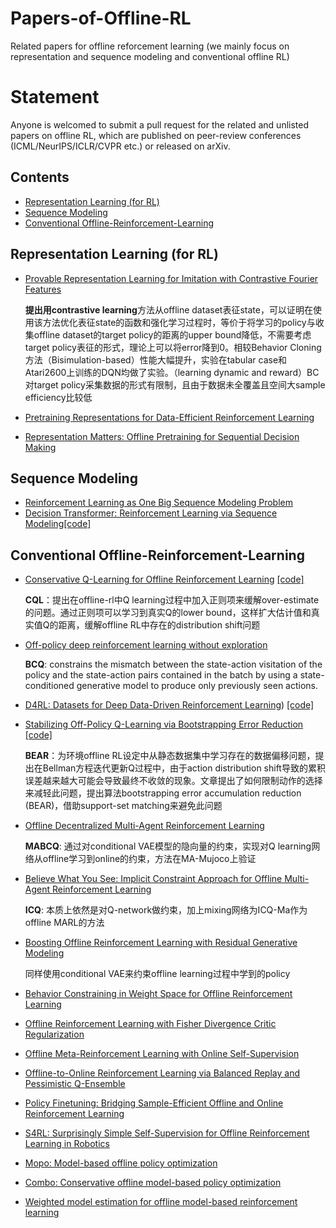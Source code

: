 # Papers-of-Offline-RL

Related papers for offline reforcement learning (we mainly focus on representation and sequence modeling and conventional offline RL)

# Statement

Anyone is welcomed to submit a pull request for the related and unlisted papers on offline RL, which are published on peer-review conferences (ICML/NeurIPS/ICLR/CVPR etc.) or released on arXiv.



## Contents
- <a href="#Representation Learning">Representation Learning (for RL) </a><br>
- <a href="#Sequence Modeling">Sequence Modeling </a><br>
- <a href="#Conventional Offline-Reinforcement-Learning">Conventional Offline-Reinforcement-Learning </a><br>

<a id='Representation Learning'></a>
## Representation Learning (for RL)

- [Provable Representation Learning for Imitation with Contrastive Fourier Features](https://arxiv.org/pdf/2105.12272.pdf)  

  **提出用contrastive learning**方法从offline dataset表征state，可以证明在使用该方法优化表征state的函数和强化学习过程时，等价于将学习的policy与收集offline dataset的target policy的距离的upper bound降低，不需要考虑target policy表征的形式，理论上可以将error降到0。相较Behavior Cloning方法（Bisimulation-based）性能大幅提升，实验在tabular case和Atari2600上训练的DQN均做了实验。（learning dynamic and reward）BC对target policy采集数据的形式有限制，且由于数据未全覆盖且空间大sample efficiency比较低  
  
- [Pretraining Representations for Data-Efficient
Reinforcement Learning](https://arxiv.org/pdf/2106.04799.pdf)  

- [Representation Matters: Offline Pretraining for Sequential Decision Making](https://arxiv.org/pdf/2102.05815.pdf)  


<a id='Sequence Modeling'></a>
## Sequence Modeling

- [Reinforcement Learning as One Big Sequence Modeling Problem](https://arxiv.org/pdf/2106.02039.pdf)
- [Decision Transformer: Reinforcement Learning via Sequence Modeling](https://arxiv.org/pdf/2106.01345.pdf)[[code]](https://github.com/kzl/decision-transformer)

<a id='Conventional Offline-Reinforcement-Learning'></a>
## Conventional Offline-Reinforcement-Learning

- [Conservative Q-Learning for Offline Reinforcement Learning](https://arxiv.org/pdf/2006.04779.pdf) [[code]](https://github.com/aviralkumar2907/CQL)   

  **CQL**：提出在offline-rl中Q learning过程中加入正则项来缓解over-estimate的问题。通过正则项可以学习到真实Q的lower bound，这样扩大估计值和真实值Q的距离，缓解offline RL中存在的distribution shift问题
- [Off-policy deep reinforcement learning without exploration](http://proceedings.mlr.press/v97/fujimoto19a/fujimoto19a.pdf)  

  **BCQ**: constrains the mismatch between the state-action visitation of the policy and the state-action pairs contained in the batch by using a state-conditioned generative model to produce only previously seen actions.
- [D4RL: Datasets for Deep Data-Driven Reinforcement Learning](https://arxiv.org/pdf/2004.07219.pdf)) [[code]](https://github.com/rail-berkeley/d4rl)  
- [Stabilizing Off-Policy Q-Learning via Bootstrapping Error Reduction](https://arxiv.org/pdf/1906.00949.pdf) [[code]](https://github.com/aviralkumar2907/BEAR)  

  **BEAR**：为环境offline RL设定中从静态数据集中学习存在的数据偏移问题，提出在Bellman方程迭代更新Q过程中，由于action distribution shift导致的累积误差越来越大可能会导致最终不收敛的现象。文章提出了如何限制动作的选择来减轻此问题，提出算法bootstrapping error accumulation reduction (BEAR)，借助support-set matching来避免此问题  
  
- [Offline Decentralized Multi-Agent Reinforcement Learning](https://arxiv.org/pdf/2108.01832.pdf)  

  **MABCQ**: 通过对conditional VAE模型的隐向量的约束，实现对Q learning网络从offline学习到online的约束，方法在MA-Mujoco上验证  
  
- [Believe What You See: Implicit Constraint Approach for Offline Multi-Agent Reinforcement Learning](https://arxiv.org/pdf/2106.03400.pdf)  

  **ICQ**: 本质上依然是对Q-network做约束，加上mixing网络为ICQ-Ma作为offline MARL的方法  
  
- [Boosting Offline Reinforcement Learning with Residual Generative Modeling](https://arxiv.org/pdf/2106.10411.pdf)  

  同样使用conditional VAE来约束offline learning过程中学到的policy  
  
- [Behavior Constraining in Weight Space for Offline Reinforcement Learning](https://arxiv.org/pdf/2107.05479.pdf)  

- [Offline Reinforcement Learning with Fisher Divergence Critic Regularization](https://arxiv.org/pdf/2103.08050.pdf)  

- [Offline Meta-Reinforcement Learning with Online Self-Supervision](https://arxiv.org/pdf/2107.03974.pdf)  

- [Offline-to-Online Reinforcement Learning via Balanced Replay and Pessimistic Q-Ensemble](https://arxiv.org/pdf/2107.00591.pdf)  

- [Policy Finetuning: Bridging Sample-Efficient Offline and Online Reinforcement Learning](https://arxiv.org/pdf/2106.04895.pdf)  

- [S4RL: Surprisingly Simple Self-Supervision for Offline Reinforcement Learning in Robotics](https://arxiv.org/pdf/2103.06326.pdf)  
- [Mopo: Model-based offline policy optimization](https://proceedings.neurips.cc/paper/2020/file/a322852ce0df73e204b7e67cbbef0d0a-Paper.pdf)  
- [Combo: Conservative offline model-based policy optimization](https://proceedings.neurips.cc/paper/2021/file/f29a179746902e331572c483c45e5086-Paper.pdf)  
- [Weighted model estimation for offline model-based
reinforcement learning](https://proceedings.neurips.cc/paper/2021/file/949694a5059302e7283073b502f094d7-Paper.pdf)  